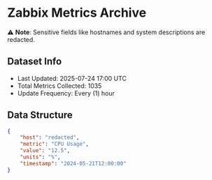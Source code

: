 # Zabbix Metrics Archive

⚠️ **Note**: Sensitive fields like hostnames and system descriptions are redacted.

## Dataset Info
- Last Updated: 2025-07-24 17:00 UTC
- Total Metrics Collected: 1035
- Update Frequency: Every (1) hour

## Data Structure
```json
{
    "host": "redacted",
    "metric": "CPU Usage",
    "value": "12.5",
    "units": "%",
    "timestamp": "2024-05-21T12:00:00"
}
```
